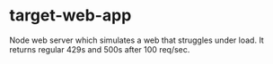 # target-web-app
Node web server which simulates a web that struggles under load. It returns regular 429s and 500s after 100 req/sec.
